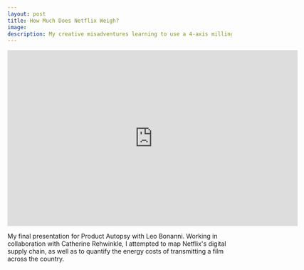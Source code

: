```yaml
---
layout: post
title: How Much Does Netflix Weigh?
image:
description: My creative misadventures learning to use a 4-axis milling machine. I make the Stanley Cup with foam.
---
```


<iframe src="https://docs.google.com/presentation/d/1TjnyqqOvPFYZX6L9EaNBvNBTdIRiAtYxoDF8jPi1w-M/embed?start=false&loop=false&delayms=3000" frameborder="0" width="652" height="395" allowfullscreen="true" mozallowfullscreen="true" webkitallowfullscreen="true"></iframe>

My final presentation for Product Autopsy with Leo Bonanni. Working in collaboration with Catherine Rehwinkle, I attempted to map Netflix's digital supply chain, as well as to quantify the energy costs of transmitting a film across the country. 

